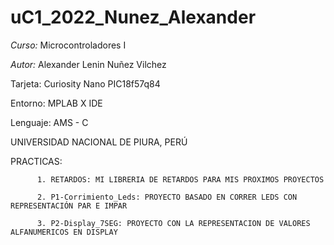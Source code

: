 # uC1_2022_Nunez_Alexander
*Curso:* Microcontroladores I

*Autor:* Alexander Lenin Nuñez Vilchez 

 Tarjeta: Curiosity Nano PIC18f57q84

Entorno: MPLAB X IDE

Lenguaje: AMS - C

UNIVERSIDAD NACIONAL DE PIURA, PERÚ 

PRACTICAS: 

          1. RETARDOS: MI LIBRERIA DE RETARDOS PARA MIS PROXIMOS PROYECTOS
          
          2. P1-Corrimiento_Leds: PROYECTO BASADO EN CORRER LEDS CON REPRESENTACIÓN PAR E IMPAR 
          
          3. P2-Display_7SEG: PROYECTO CON LA REPRESENTACION DE VALORES ALFANUMERICOS EN DISPLAY
